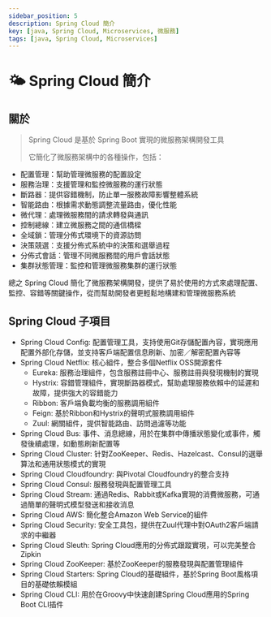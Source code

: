 ```yaml
---
sidebar_position: 5
description: Spring Cloud 簡介
key: [java, Spring Cloud, Microservices, 微服務]
tags: [java, Spring Cloud, Microservices]
---
```


# 🌤️ Spring Cloud 簡介

## 關於

> Spring Cloud 是基於 Spring Boot 實現的微服務架構開發工具
>
> 它簡化了微服務架構中的各種操作，包括：

- 配置管理：幫助管理微服務的配置設定
- 服務治理：支援管理和監控微服務的運行狀態
- 斷路器：提供容錯機制，防止單一服務故障影響整體系統
- 智能路由：根據需求動態調整流量路由，優化性能
- 微代理：處理微服務間的請求轉發與通訊
- 控制總線：建立微服務之間的通信橋樑
- 全域鎖：管理分佈式環境下的資源訪問
- 決策競選：支援分佈式系統中的決策和選舉過程
- 分佈式會話：管理不同微服務間的用戶會話狀態
- 集群狀態管理：監控和管理微服務集群的運行狀態

總之 Spring Cloud 簡化了微服務架構開發，提供了易於使用的方式來處理配置、監控、容錯等關鍵操作，從而幫助開發者更輕鬆地構建和管理微服務系統

## Spring Cloud 子項目

- Spring Cloud Config: 配置管理工具，支持使用Git存儲配置內容，實現應用配置外部化存儲，並支持客戶端配置信息刷新、加密／解密配置內容等
- Spring Cloud Netflix: 核心組件，整合多個Netflix OSS開源套件
  - Eureka: 服務治理組件，包含服務註冊中心、服務註冊與發現機制的實現
  - Hystrix: 容錯管理組件，實現斷路器模式，幫助處理服務依賴中的延遲和故障，提供強大的容錯能力
  - Ribbon: 客戶端負載均衡的服務調用組件
  - Feign: 基於Ribbon和Hystrix的聲明式服務調用組件
  - Zuul: 網關組件，提供智能路由、訪問過濾等功能
- Spring Cloud Bus: 事件、消息總線，用於在集群中傳播狀態變化或事件，觸發後續處理，如動態刷新配置等
- Spring Cloud Cluster: 针對ZooKeeper、Redis、Hazelcast、Consul的選舉算法和通用狀態模式的實現
- Spring Cloud Cloudfoundry: 與Pivotal Cloudfoundry的整合支持
- Spring Cloud Consul: 服務發現與配置管理工具
- Spring Cloud Stream: 通過Redis、Rabbit或Kafka實現的消費微服務，可通過簡單的聲明式模型發送和接收消息
- Spring Cloud AWS: 簡化整合Amazon Web Service的組件
- Spring Cloud Security: 安全工具包，提供在Zuul代理中對OAuth2客戶端請求的中繼器
- Spring Cloud Sleuth: Spring Cloud應用的分佈式跟蹤實現，可以完美整合Zipkin
- Spring Cloud ZooKeeper: 基於ZooKeeper的服務發現與配置管理組件
- Spring Cloud Starters: Spring Cloud的基礎組件，基於Spring Boot風格項目的基礎依賴模組
- Spring Cloud CLI: 用於在Groovy中快速創建Spring Cloud應用的Spring Boot CLI插件
